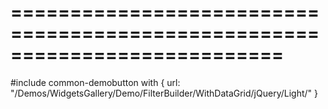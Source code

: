 ===========================================================================
===========================================================================

<!--shortDescription-->

<!--/shortDescription-->

<!--fullDescription-->
#include common-demobutton with {
    url: "/Demos/WidgetsGallery/Demo/FilterBuilder/WithDataGrid/jQuery/Light/"
}
<!--/fullDescription-->